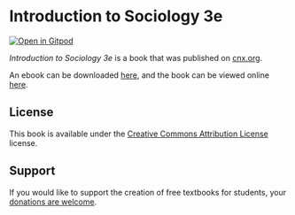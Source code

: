 # Introduction to Sociology 3e

[![Open in Gitpod](https://gitpod.io/button/open-in-gitpod.svg)](https://gitpod.io/from-referrer/)

_Introduction to Sociology 3e_ is a book that was published on [cnx.org](https://cnx.org/).

An ebook can be downloaded [here](https://github.com/cnx-user-books/cnxbook-introduction-to-sociology-3e/releases/latest), and the book can be viewed online [here](https://github.com/cnx-user-books/cnxbook-introduction-to-sociology-3e/releases/latest).

## License
This book is available under the [Creative Commons Attribution License](./LICENSE) license.

## Support
If you would like to support the creation of free textbooks for students, your [donations are welcome](https://riceconnect.rice.edu/donation/support-openstax-banner).
